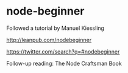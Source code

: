 # node-beginner

Followed a tutorial by Manuel Kiessling

http://leanpub.com/nodebeginner

https://twitter.com/search?q=#nodebeginner

Follow-up reading: The Node Craftsman Book
